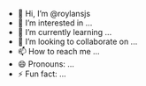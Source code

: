 - 👋 Hi, I’m @roylansjs
- 👀 I’m interested in ...
- 🌱 I’m currently learning ...
- 💞️ I’m looking to collaborate on ...
- 📫 How to reach me ...
- 😄 Pronouns: ...
- ⚡ Fun fact: ...

<!---
roylansjs/roylansjs is a ✨ special ✨ repository because its `README.md` (this file) appears on your GitHub profile.
You can click the Preview link to take a look at your changes.
--->
